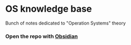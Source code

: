 # OS knowledge base
Bunch of notes dedicated to "Operation Systems" theory

### Open the repo with [Obsidian](https://obsidian.md)
